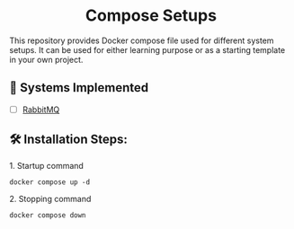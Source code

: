 <h1 align="center" id="title">Compose Setups</h1>

<p id="description">This repository provides Docker compose file used for different system setups. It can be used for either learning purpose or as a starting template in your own project.</p>

  
  
<h2>🧐 Systems Implemented</h2>

- [ ] [RabbitMQ](./rabbitmq)

<h2>🛠️ Installation Steps:</h2>

<p>1. Startup command</p>

```
docker compose up -d
```

<p>2. Stopping command</p>

```
docker compose down
```